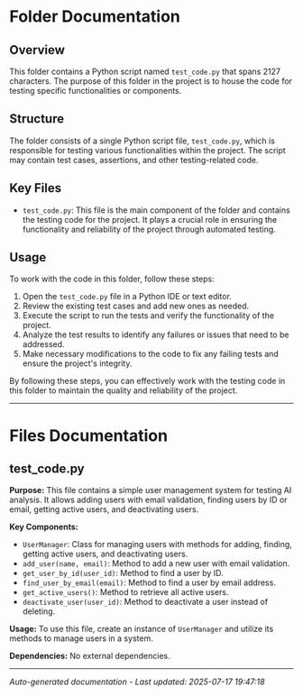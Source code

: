 # Folder Documentation

## Overview
This folder contains a Python script named `test_code.py` that spans 2127 characters. The purpose of this folder in the project is to house the code for testing specific functionalities or components.

## Structure
The folder consists of a single Python script file, `test_code.py`, which is responsible for testing various functionalities within the project. The script may contain test cases, assertions, and other testing-related code.

## Key Files
- `test_code.py`: This file is the main component of the folder and contains the testing code for the project. It plays a crucial role in ensuring the functionality and reliability of the project through automated testing.

## Usage
To work with the code in this folder, follow these steps:
1. Open the `test_code.py` file in a Python IDE or text editor.
2. Review the existing test cases and add new ones as needed.
3. Execute the script to run the tests and verify the functionality of the project.
4. Analyze the test results to identify any failures or issues that need to be addressed.
5. Make necessary modifications to the code to fix any failing tests and ensure the project's integrity.

By following these steps, you can effectively work with the testing code in this folder to maintain the quality and reliability of the project.

---

# Files Documentation

## test_code.py

**Purpose:** This file contains a simple user management system for testing AI analysis. It allows adding users with email validation, finding users by ID or email, getting active users, and deactivating users.

**Key Components:**
- `UserManager`: Class for managing users with methods for adding, finding, getting active users, and deactivating users.
- `add_user(name, email)`: Method to add a new user with email validation.
- `get_user_by_id(user_id)`: Method to find a user by ID.
- `find_user_by_email(email)`: Method to find a user by email address.
- `get_active_users()`: Method to retrieve all active users.
- `deactivate_user(user_id)`: Method to deactivate a user instead of deleting.

**Usage:** To use this file, create an instance of `UserManager` and utilize its methods to manage users in a system.

**Dependencies:** No external dependencies.

---
*Auto-generated documentation - Last updated: 2025-07-17 19:47:18*

